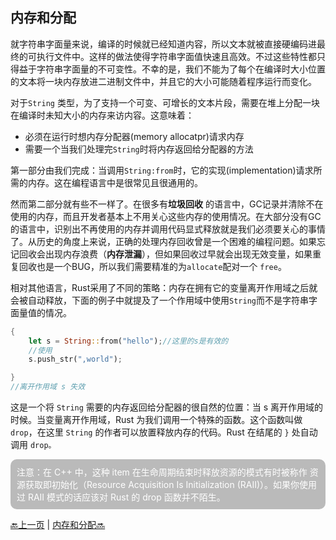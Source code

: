## 内存和分配

就字符串字面量来说，编译的时候就已经知道内容，所以文本就被直接硬编码进最终的可执行文件中。这样的做法使得字符串字面值快速且高效。不过这些特性都只得益于字符串字面量的不可变性。不幸的是，我们不能为了每个在编译时大小位置的文本将一块内存放进二进制文件中，并且它的大小可能随着程序运行而变化。

对于`String` 类型，为了支持一个可变、可增长的文本片段，需要在堆上分配一块在编译时未知大小的内存来访内容。这意味着：

 - 必须在运行时想内存分配器(memory allocatpr)请求内存
 - 需要一个当我们处理完`String`时将内存返回给分配器的方法

第一部分由我们完成：当调用`String:from`时，它的实现(implementation)请求所需的内存。这在编程语言中是很常见且很通用的。

然而第二部分就有些不一样了。在很多有**垃圾回收** 的语言中，GC记录并清除不在使用的内存，而且开发者基本上不用关心这些内存的使用情况。在大部分没有GC的语言中，识别出不再使用的内存并调用代码显式释放就是我们必须要关心的事情了。从历史的角度上来说，正确的处理内存回收曾是一个困难的编程问题。如果忘记回收会出现内存浪费（**内存泄漏**），但如果回收过早就会出现无效变量，如果重复回收也是一个BUG，所以我们需要精准的为`allocate`配对一个 `free`。

相对其他语言，Rust采用了不同的策略：内存在拥有它的变量离开作用域之后就会被自动释放，下面的例子中就提及了一个作用域中使用`String`而不是字符串字面量值的情况。

```rust
{
    let s = String::from("hello");//这里的s是有效的
    //使用
    s.push_str(",world");

}
//离开作用域 s 失效
```

这是一个将 `String` 需要的内存返回给分配器的很自然的位置：当 s 离开作用域的时候。当变量离开作用域，Rust 为我们调用一个特殊的函数。这个函数叫做`drop`，在这里 `String` 的作者可以放置释放内存的代码。Rust 在结尾的 `}` 处自动调用 `drop。`


<div style="padding:10px;background-color:#bababa;border-radius: 10px;color:#ffffff" >
注意：在 C++ 中，这种 item 在生命周期结束时释放资源的模式有时被称作 资源获取即初始化（Resource Acquisition Is Initialization (RAII)）。如果你使用过 RAII 模式的话应该对 Rust 的 drop 函数并不陌生。
</div>

[🔙上一页](./4.2_ownership_string.md) | [内存和分配🔜](./4.4_var_move_change.md)